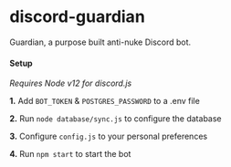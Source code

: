 # discord-guardian
Guardian, a purpose built anti-nuke Discord bot.

#### Setup

*Requires Node v12 for discord.js*

**1.** Add `BOT_TOKEN` & `POSTGRES_PASSWORD` to a .env file

**2.** Run `node database/sync.js` to configure the database

**3.** Configure `config.js` to your personal preferences

**4.** Run `npm start` to start the bot